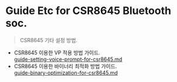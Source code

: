 # Guide Etc for CSR8645 Bluetooth soc.
>CSR8645 기타 설정 방법.
* CSR8645 이용한 VP 적용 방법 가이드.  
   [guide-setting-voice-prompt-for-csr8645.md](https://github.com/luvinland/guide-etc-for-csr8645/blob/master/doc_source/guide-setting-voice-prompt-for-csr8645.md)
* CSR8645 이용한 바이너리 최적화 방법 가이드.  
   [guide-binary-optimization-for-csr8645.md](https://github.com/luvinland/guide-etc-for-csr8645/blob/master/doc_source/guide-binary-optimization-for-csr8645.md)
